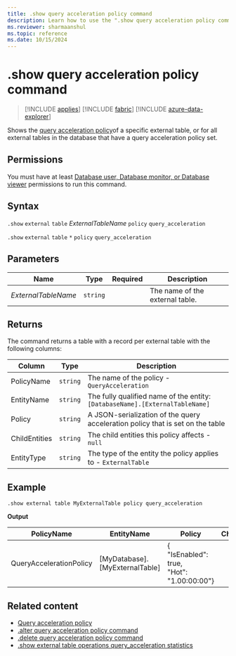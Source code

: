 ```yaml
---
title: .show query acceleration policy command
description: Learn how to use the ".show query acceleration policy command" to accelerate queries over external delta tables.
ms.reviewer: sharmaanshul
ms.topic: reference
ms.date: 10/15/2024
---
```

# .show query acceleration policy command

> [!INCLUDE [applies](../includes/applies-to-version/applies.md)] [!INCLUDE [fabric](../includes/applies-to-version/fabric.md)] [!INCLUDE [azure-data-explorer](../includes/applies-to-version/azure-data-explorer.md)]

Shows the [query acceleration policy](query-acceleration-policy.md)of a specific external table, or for all external tables in the database that have a query acceleration policy set.

## Permissions

You must have at least [Database user, Database monitor, or Database viewer](../access-control/role-based-access-control.md) permissions to run this command.

## Syntax

`.show` `external` `table` *ExternalTableName* `policy` `query_acceleration`

`.show` `external` `table` `*` `policy` `query_acceleration`

## Parameters

| Name                | Type     | Required           | Description                     |
| ------------------- | -------- | ------------------ | ------------------------------- |
| *ExternalTableName* | `string` |  | The name of the external table. |

## Returns

The command returns a table with a record per external table with the following columns:

| Column        | Type     | Description                                                                    |
| ------------- | -------- | ------------------------------------------------------------------------------ |
| PolicyName    | `string` | The name of the policy - `QueryAcceleration`                                   |
| EntityName    | `string` | The fully qualified name of the entity: `[DatabaseName].[ExternalTableName]`   |
| Policy        | `string` | A JSON-serialization of the query acceleration policy that is set on the table |
| ChildEntities | `string` | The child entities this policy affects - `null`                                |
| EntityType    | `string` | The type of the entity the policy applies to - `ExternalTable`                 |

## Example

```Kusto
.show external table MyExternalTable policy query_acceleration
```

**Output**

| PolicyName              | EntityName                     | Policy                                                                             | ChildEntities | EntityType    |
| ----------------------- | ------------------------------ | ---------------------------------------------------------------------------------- | ------------- | ------------- |
| QueryAccelerationPolicy | [MyDatabase].[MyExternalTable] | {<br>  "IsEnabled": true,<br>  "Hot": "1.00:00:00"}                || ExternalTable |

## Related content

* [Query acceleration policy](query-acceleration-policy.md)
* [.alter query acceleration policy command](alter-query-acceleration-policy-command.md)
* [.delete query acceleration policy command](delete-query-acceleration-policy-command.md)
* [.show external table operations query_acceleration statistics](show-external-table-operations-query-acceleration-statistics.md)
